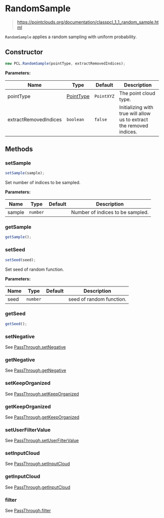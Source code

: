 # RandomSample

> https://pointclouds.org/documentation/classpcl_1_1_random_sample.html

`RandomSample` applies a random sampling with uniform probability.

## Constructor

```ts
new PCL.RandomSample(pointType, extractRemovedIndices);
```

**Parameters:**

| Name                  | Type                                              | Default    | Description                                                          |
| --------------------- | ------------------------------------------------- | ---------- | -------------------------------------------------------------------- |
| pointType             | [PointType](/docs/api/basic-structures#pointtype) | `PointXYZ` | The point cloud type.                                                |
| extractRemovedIndices | `boolean`                                         | `false`    | Initializing with true will allow us to extract the removed indices. |

## Methods

### setSample

```ts
setSample(sample);
```

Set number of indices to be sampled.

**Parameters:**

| Name   | Type     | Default | Description                      |
| ------ | -------- | ------- | -------------------------------- |
| sample | `number` |         | Number of indices to be sampled. |

### getSample

```ts
getSample();
```

### setSeed

```ts
setSeed(seed);
```

Set seed of random function.

**Parameters:**

| Name | Type     | Default | Description              |
| ---- | -------- | ------- | ------------------------ |
| seed | `number` |         | seed of random function. |

### getSeed

```ts
getSeed();
```

### setNegative

See [PassThrough.setNegative](/docs/api/filters/pass-through#setnegative)

### getNegative

See [PassThrough.getNegative](/docs/api/filters/pass-through#getnegative)

### setKeepOrganized

See [PassThrough.setKeepOrganized](/docs/api/filters/pass-through#setkeeporganized)

### getKeepOrganized

See [PassThrough.getKeepOrganized](/docs/api/filters/pass-through#getkeeporganized)

### setUserFilterValue

See [PassThrough.setUserFilterValue](/docs/api/filters/pass-through#setuserfiltervalue)

### setInputCloud

See [PassThrough.setInputCloud](/docs/api/filters/pass-through#setinputcloud)

### getInputCloud

See [PassThrough.getInputCloud](/docs/api/filters/pass-through#getinputcloud)

### filter

See [PassThrough.filter](/docs/api/filters/pass-through#filter)
